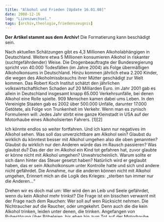 ```yaml
---
title: "Alkohol und Frieden [Update 16.01.08]"
date: 2008-12-16
log: "Lizenzwechsel."
tags: [archiv,theologie,friedenszeugnis]
---
```

**Der Artikel stammt aus dem Archiv!** Die Formatierung kann beschädigt sein.

Nach aktuellen Schätzungen gibt es 4,3 Millionen Alkoholabhängigen in Deutschland. Weitere etwa 5 Millionen konsumieren Alkohol in riskanter (suchtgefährdender) Weise. Die Drogenbeauftragte der Bundesregierung spricht von 40.000 Todesfällen (im Jahre 2004) als Folge übermäßigen Alkoholkonsums in Deutschland. Hinzu kommen jährlich etwa 2.200 Kinder, die wegen des Alkoholmissbrauchs ihrer Mütter geschädigt zur Welt kommen. Das Robert Koch Institut schätzt den jährlichen volkswirtschaftlichen Schaden auf 20 Milliarden Euro. im Jahr 2001 gab es allein in Deutschland insgesamt knapp 65.000 Verkehrsunfälle, bei denen Alkohol eine Rolle spielte. 909 Menschen kamen dabei ums Leben. In den Vereinigte Staaten gab es 2002 über 500.000 Unfälle, darunter 17.000 Getötete, als Folge von Trunkenheit im Verkehr. Wenn man es zynisch Formulieren will: Jedes Jahr stirbt eine ganze Kleinstadt in USA auf der Motorhaube eines  Alkoholisierten Fahrers. [1][2]

Ich könnte endlos so weiter fortfahren. Und ich kann nur negatives im Alkohol  sehen. Was soll das unverzichtbare am Alkohol sein? Glaubst du wirklich du könntest besser mit Alkohol umgehen also die oben genannten? Glaubst du wirklich nur den Anderen würde das im Rausch passieren? Was glaubst du? Das der der im Alkohol ein Kind tot gefahren hat, zuvor glaubte er könne nicht mit Alkohol umgehen? Unwahrscheinlich. Warum sollte er sich dann hinter das Steuer gesetzt haben? Natürlich wird er geglaubt haben, das er sein Alkoholkonsum unter Kontrolle hatte und sich und andere nicht gefährdet. Die Annahme, nur die anderen können nicht mit Alkohol umgehen, Erinnert mich an die Logik des Krieges: „sterben tun immer nur die Anderen...“

Drehen wir es doch mal um: Wer wird den an Leib und Seele gefährdet, wenn du kein Alkohol mehr trinkst?  Die Frage ist ein bisschen verwarnt mit der Frage nach dem Rauchen: Wer soll auf wen Rücksicht nehmen. Die Nichtraucher auf die Raucher, oder umgekehrt. Denn auch die die kein Alkohol trinken, leiden unter denen, die trinken. Angefangen von Ruhestörung über Pöbeleien, bis eben hin zum Tot auf der Motorhaube.

Aber betrachten wir noch mal die Spirituelle Dimension, aus Sicht eines Gläubigen. Stell dir vor du hättest mit einem Freund ein wichtiges Gespräch zu führen. Währe es dir nicht wichtig, das er dafür nüchtern währe? Was glaubst du wie dein Gott (...oder Götter/Göttin, was immer du als spirituelle Autorität akzeptierst) dich wollte, wenn er mit dir sprechen wollte? Nüchtern oder Betrunken? Nüchtern, vermute ich mal. Weist du wann dein Gott mit dir was wichtiges zu klären hat? Ich nicht. Selten das er mal vorher ein Termin mit mir gemacht hätte. Es kann also immer passieren in jeden Moment. (Selbst wenn er so großzügig währe, mit dir ein Termin vereinbaren zu wollen, müsste man nüchtern genug sein ihn notieren zu können) Deshalb ermahnt Jesus uns (die wir ihn akzeptieren, als Lehrer, Freund oder „Fleisch gewordener Gott“) auch so oft in den Evangelien wachsam zu bleiben z.B. in dem Gleichnis Markus 13,35-37. Unter „wachsam“ stelle ich mir das Gegenteil von betrunken vor.

So, und was hat das mit Frieden zu tun? Nun, einige von den Mitgliedern der Gesellschaft halten die Missbilligung von Alkohol für überholt und verzichtbar. Ich frage mich ob irgendwann der Tag kommt, wo das Friedenszeugnis der Freunde als veraltet und überholt betrachtet wird? Vielleicht gibt es ja doch einen gerechten Krieg? Oder Menschen die man zu besseren Wesen bomben kann? Ich denke davon ist die Gesellschaft noch weit entfernt. Für viele ist das Friedenszeugnis auch Identität - Gruppenidentifikation. Gut, ich lasse diese Frage an dieser Stelle mal so im Raum stehen. Einige werfen vielleicht ein: „Wir (oder einige) trinken ja doch (ab und zu mal ein Glas). Es ist wahrhaftiger dazu zu stehen und von der Missbilligung abzusehen“. Hier passt der Vergleich mit dem Friedenszeugnis sehr gut. Wer unter den Mitgliedern hat noch nie den Frieden gebrochen? Ich selbst bin nicht frei davon. Und ich bekenne meine Schuld. Ich stehe trotzdem zum Friedenszeugnis. Und ich denke das ist aufrichtig und glaubwürdig. Denn ich messe mich mit den gleichen Maß, was ich an andere anlege. Ich lasse mich nicht nur selber zum Frieden ermahnen – ich bitte darum! 

Einige mögen anführen, Jesus und seine jünger hätten auch Wein getrunken. Mag sein. Jesus ist auch auf einem Esel-Fohlen geritten (Matthäus 21,5). Hältst du es deswegen für zweckmäßig, jetzt mit einem Esel zur Arbeit zu reiten? Ich kann nicht erkennen, wo der beschriebene Wein-Konsum, ein Beleg ist, das es meiner Spiritualität förderlich ist. Ich denke es geht in der Bibel nicht um die Buchstaben, sondern um dessen Geist. Ich glaube nicht das Jesus ein Irrer war. Ich denke das seine Botschaften immer sinnvoll und plausibel wahren. Wenn sie das für mich nicht sind, werde ich den Geist darin noch nicht erkannt haben. (oder er ist nicht erkennbar) Ein schönes Beispiel für ein Missverständnis, ist Matthäus 16,5-12. Ich will Abstinenz nicht zum Dogma erklären, aber möchte erinnern, sehr genau zu prüfen, wie weit der Alkoholkonsum zweckmäßig ist.

In Ratschläge und Fragen Nr.40 wird es so formuliert:
<i>„In Anbetracht des Schadens, den der Gebrauch von Alkohol, Tabak und anderen Suchtmitteln anrichtet, überlege, wie weit du deinen eigenen Konsum einschränkst oder ganz darauf verzichten solltest. Bedenke, dass jeglicher Genuss von Alkohol oder Drogen das Urteilsvermögen herabsetzt und sowohl das Leben desjenigen, der konsumiert, als auch das anderer in Gefahr bringen kann.“</i>[3]

[1] http://de.wikipedia.org/wiki/Alkoholkrankheit
[2] http://de.wikipedia.org/wiki/Fahren_unter_Einfluss_von_Alkohol,_Drogen_und_Medikamenten
[3] Bad Pyrmont 2007, ISBN 978-929696-38-7

<a rel="license" href="http://creativecommons.org/licenses/by-sa/3.0/de/"><img alt="Creative Commons License" style="border-width:0" src="http://i.creativecommons.org/l/by-sa/3.0/de/88x31.png" /></a><br />Dieser <span xmlns:dc="http://purl.org/dc/elements/1.1/" href="http://purl.org/dc/dcmitype/Text" rel="dc:type">Text</span> ist unter einer <a rel="license" href="http://creativecommons.org/licenses/by-sa/3.0/de/">Creative Commons-Lizenz</a> lizenziert. **Und** unter der <a href="http://de.wikipedia.org/wiki/GFDL">GNU-Lizenz für freie Dokumentation</a> in der Version 1.2 vom November 2002 (abgekürzt GNU-FDL oder GFDL). Zitate und verlinkte Texte unterliegen den Urheberrecht der jeweiligen Autoren.
